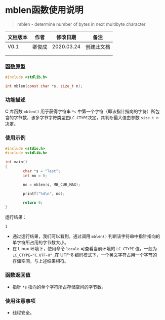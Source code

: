 # mblen函数使用说明

> mblen - determine number of bytes in next multibyte character
>



| **文档版本** | **作者** | **修改日期** | **备注**   |
| ------------ | -------- | ------------ | ---------- |
| V0.1         | 卿俊成   | 2020.03.24   | 创建此文档 |
|              |          |              |            |
|              |          |              |            |





### **函数原型**

```c
#include <stdlib.h>

int mblen(const char *s, size_t n);
```



### **功能描述**

C 库函数 `mblen()` 用于获得字符串 `*s` 中第一个字符（即该指针指向的字符）所包含的字节数，该多字节字符类型由`LC_CTYPE`决定，其判断最大值由参数 `size_t n` 决定。





### **使用示例**

```c
#include <stdio.h>
#include <stdlib.h>

int main()
{
        char *s = "Test";
        int no = 0;

        no = mblen(s, MB_CUR_MAX);

        printf("%d\n", no);

        return 0;
}
```

运行结果：

```
1
```

- 通过运行结果，我们可以看到，通过调用 `mblen()` 判断该字符串中指针指向的单字符所占用的字节数大小。
- 在 Linux 环境下，使用命令 `locale` 可查看当前环境的 `LC_CTYPE` 值，一般为 `LC_CTYPE="C.UTF-8"` ,在 UTF-8 编码模式下，一个英文字符占用一个字节的存储空间，与上述结果相符。



### **函数返回值**

- 指针 `*s` 指向的单个字符所占存储空间的字节数。







### **使用注意事项**

- 线程安全。


